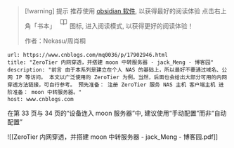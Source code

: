 
>[!warning] 提示
>推荐使用 [obsidian 软件](https://obsidian.md/), 以获得最好的阅读体验
>点击右上角「书本」![](https://raw.githubusercontent.com/Nekasu/Blog_pics/main/20240910163022.png)图标, 进入阅读模式, 以获得更好的阅读体验！
>
>作者：Nekasu/周肖桐


```cardlink
url: https://www.cnblogs.com/mq0036/p/17902946.html
title: "ZeroTier 内网穿透，并搭建 moon 中转服务器 - jack_Meng - 博客园"
description: "前言 由于本系列是建立在个人 NAS 的基础上，所以最好不要通过域名、公网 IP 等访问。 本文以广泛使用的 ZeroTier 为例。当然，后面也会给出大部分可用的内网穿透方法链接，可自行参考。 预先准备： 注册 ZeroTier 服务 NAS 主机 客户端主机 进阶准备： moon 中转服务器。"
host: www.cnblogs.com
```

在第 33 页与 34 页的“设备连入 moon 服务器”中, 建议使用“手动配置”而非“自动配置”

![[ZeroTier 内网穿透，并搭建 moon 中转服务器 - jack_Meng - 博客园.pdf]]